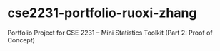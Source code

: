 # cse2231-portfolio-ruoxi-zhang
Portfolio Project for CSE 2231 – Mini Statistics Toolkit (Part 2: Proof of Concept)
